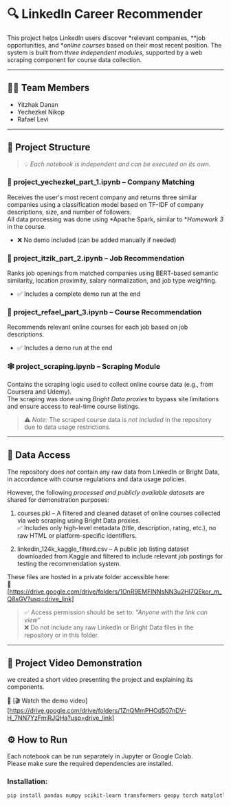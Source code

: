 # 🔍 LinkedIn Career Recommender

This project helps LinkedIn users discover *relevant companies, **job opportunities, and **online courses* based on their most recent position. The system is built from *three independent modules*, supported by a web scraping component for course data collection.

---

## 👨‍💻 Team Members
- Yitzhak Danan 
- Yechezkel Nikop
- Rafael Levi

---

## 📁 Project Structure

> 💡 *Each notebook is independent and can be executed on its own.*

### ⿡ project_yechezkel_part_1.ipynb – Company Matching  
Receives the user's most recent company and returns three similar companies using a classification model based on TF-IDF of company descriptions, size, and number of followers.  
All data processing was done using *Apache Spark, similar to **Homework 3* in the course.  
- ❌ No demo included (can be added manually if needed)

### ⿢ project_itzik_part_2.ipynb – Job Recommendation  
Ranks job openings from matched companies using BERT-based semantic similarity, location proximity, salary normalization, and job type weighting.  
- ✅ Includes a complete demo run at the end

### ⿣ project_refael_part_3.ipynb – Course Recommendation  
Recommends relevant online courses for each job based on job descriptions.  
- ✅ Includes a demo run at the end

### 🕸 project_scraping.ipynb – Scraping Module  
Contains the scraping logic used to collect online course data (e.g., from Coursera and Udemy).  
The scraping was done using *Bright Data proxies* to bypass site limitations and ensure access to real-time course listings.

> ⚠ *Note:* The scraped course data is *not included* in the repository due to data usage restrictions.

---

## 📂 Data Access

The repository does *not* contain any raw data from LinkedIn or Bright Data, in accordance with course regulations and data usage policies.

However, the following *processed and publicly available datasets* are shared for demonstration purposes:

1. courses.pkl – A filtered and cleaned dataset of online courses collected via web scraping using Bright Data proxies.  
   ✅ Includes only high-level metadata (title, description, rating, etc.), no raw HTML or platform-specific identifiers.

2. linkedin_124k_kaggle_filterd.csv – A public job listing dataset downloaded from Kaggle and filtered to include relevant job postings for testing the recommendation system.

These files are hosted in a private folder accessible here:  
🔗 [https://drive.google.com/drive/folders/1OnR9EMFlNNsNN3u2Hl7QEkor_m_Q8sGV?usp=drive_link]

> ✅ Access permission should be set to: *"Anyone with the link can view"*  
> ❌ Do not include any raw LinkedIn or Bright Data files in the repository or in this folder.

---
## 📢 Project Video Demonstration

we created a short video presenting the project and explaining its components.

🔗 [🎬 Watch the demo video][https://drive.google.com/drive/folders/1ZnQMmPHOd507nDV-H_7NN7YzFmiRJQHa?usp=drive_link]

## ⚙ How to Run

Each notebook can be run separately in Jupyter or Google Colab.  
Please make sure the required dependencies are installed.

### Installation:
```bash
pip install pandas numpy scikit-learn transformers geopy torch matplotlib



